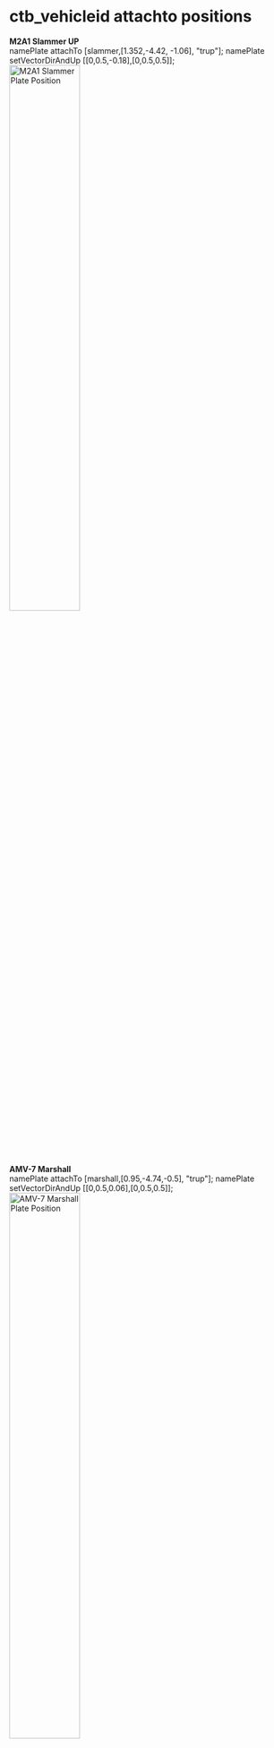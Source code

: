 ctb_vehicleid attachto positions
=============

<p>
	<b>M2A1 Slammer UP</b>
	<br>namePlate attachTo [slammer,[1.352,-4.42, -1.06], "trup"]; namePlate setVectorDirAndUp [[0,0.5,-0.18],[0,0.5,0.5]];
	<a href="http://imgur.com/wkVT3zf"><img src="http://i.imgur.com/wkVT3zf.png" title="M2A1 Slammer Plate Position" width="50%" height="50%" /></a>
</p>

<p>
	<b>AMV-7 Marshall</b>
	<br>namePlate attachTo [marshall,[0.95,-4.74,-0.5], "trup"]; namePlate setVectorDirAndUp [[0,0.5,0.06],[0,0.5,0.5]];
	<a href="http://imgur.com/zRN1xP7"><img src="http://i.imgur.com/zRN1xP7.png" title="AMV-7 Marshall Plate Position" width="50%" height="50%" /></a>
</p>

<p>
	<b>IFV-6a Cheetah</b>
	<br>namePlate attachTo [cheetah,[-1.1,-4.85,-1.15], "trup"]; namePlate setVectorDirAndUp [[0,0.5,0],[0,0.5,0.5]];
	<a href="http://imgur.com/QWXnKBM"><img src="http://i.imgur.com/QWXnKBM.png" title="IFV-6a Cheetah Plate Position" width="50%" height="50%" /></a>
</p>

<p>
	<b>IFV-6c Panther</b>
	<br>namePlate attachTo [panther,[-1.1,-4.85,-0.795], "trup"]; namePlate setVectorDirAndUp [[0,0.5,0],[0,0.5,0.5]];
	<a href="http://imgur.com/6s3dQwC"><img src="http://i.imgur.com/6s3dQwC.png" title="IFV-6c Panther Plate Position" width="50%" height="50%" /></a>
</p>
